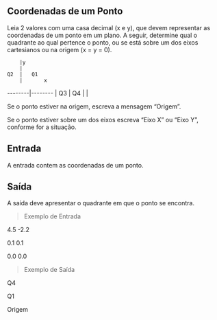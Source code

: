## Coordenadas de um Ponto

Leia 2 valores com uma casa decimal (x e y), que devem representar as coordenadas de um ponto em um plano. A seguir, determine qual o quadrante ao qual pertence o ponto, ou se está sobre um dos eixos cartesianos ou na origem (x = y = 0).

        |y
        |
    Q2  |   Q1
        |       x
--------|--------
        |
    Q3  |   Q4
        |
        |

Se o ponto estiver na origem, escreva a mensagem “Origem”.

Se o ponto estiver sobre um dos eixos escreva “Eixo X” ou “Eixo Y”, conforme for a situação.

## Entrada
A entrada contem as coordenadas de um ponto.

## Saída
A saída deve apresentar o quadrante em que o ponto se encontra.

> Exemplo de Entrada

4.5 -2.2

0.1 0.1

0.0 0.0

> Exemplo de Saída

Q4

Q1

Origem
